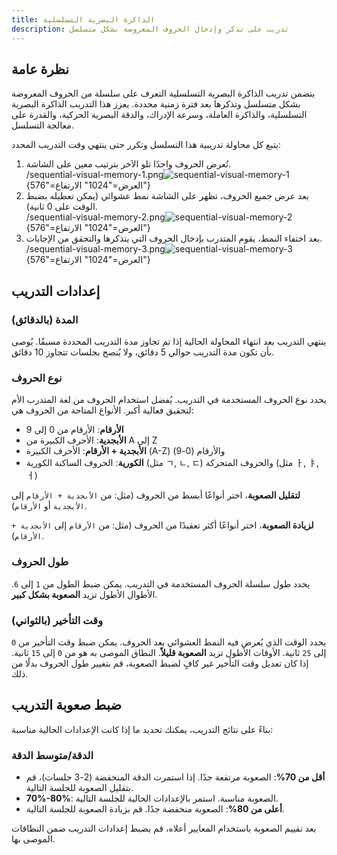```yaml
---
title: الذاكرة البصرية التسلسلية
description: تدريب على تذكر وإدخال الحروف المعروضة بشكل متسلسل
---
```


## نظرة عامة

يتضمن تدريب الذاكرة البصرية التسلسلية التعرف على سلسلة من الحروف المعروضة بشكل متسلسل وتذكرها بعد فترة زمنية محددة. يعزز هذا التدريب الذاكرة البصرية التسلسلية، والذاكرة العاملة، وسرعة الإدراك، والدقة البصرية الحركية، والقدرة على معالجة التسلسل.

يتبع كل محاولة تدريبية هذا التسلسل وتكرر حتى ينتهي وقت التدريب المحدد:

1. تُعرض الحروف واحدًا تلو الآخر بترتيب معين على الشاشة.\
   /sequential-visual-memory-1.png![sequential-visual-memory-1]() {العرض="1024" الارتفاع="576"}
2. بعد عرض جميع الحروف، تظهر على الشاشة نمط عشوائي (يمكن تعطيله بضبط الوقت على 0 ثانية).\
   /sequential-visual-memory-2.png![sequential-visual-memory-2](){العرض="1024" الارتفاع="576"}
3. بعد اختفاء النمط، يقوم المتدرب بإدخال الحروف التي يتذكرها والتحقق من الإجابات.\
   /sequential-visual-memory-3.png![sequential-visual-memory-3](){العرض="1024" الارتفاع="576"}

## إعدادات التدريب

### المدة (بالدقائق)

ينتهي التدريب بعد انتهاء المحاولة الحالية إذا تم تجاوز مدة التدريب المحددة مسبقًا. يُوصى بأن تكون مدة التدريب حوالي 5 دقائق، ولا يُنصح بجلسات تتجاوز 10 دقائق.

### نوع الحروف

يحدد نوع الحروف المستخدمة في التدريب. يُفضل استخدام الحروف من لغة المتدرب الأم لتحقيق فعالية أكبر. الأنواع المتاحة من الحروف هي:

- **الأرقام**: الأرقام من 0 إلى 9
- **الأبجدية**: الأحرف الكبيرة من A إلى Z
- **الأبجدية + الأرقام**: الأحرف الكبيرة (A-Z) والأرقام (0-9)
- **الكورية**: الحروف الساكنة الكورية (مثل ㄱ, ㄴ, ㄷ) والحروف المتحركة (مثل ㅏ, ㅑ, ㅓ)

**لتقليل الصعوبة**، اختر أنواعًا أبسط من الحروف (مثل: من `الأبجدية + الأرقام` إلى `الأبجدية` أو `الأرقام`).

**لزيادة الصعوبة**، اختر أنواعًا أكثر تعقيدًا من الحروف (مثل: من `الأرقام` إلى `الأبجدية + الأرقام`).

### طول الحروف

يحدد طول سلسلة الحروف المستخدمة في التدريب. يمكن ضبط الطول من `1` إلى `6`. الأطوال الأطول تزيد **الصعوبة بشكل كبير**.

### وقت التأخير (بالثواني)

يحدد الوقت الذي يُعرض فيه النمط العشوائي بعد الحروف. يمكن ضبط وقت التأخير من `0` إلى `25` ثانية. الأوقات الأطول تزيد **الصعوبة قليلاً**. النطاق الموصى به هو من `0` إلى `15` ثانية. إذا كان تعديل وقت التأخير غير كافٍ لضبط الصعوبة، قم بتغيير طول الحروف بدلًا من ذلك.

## ضبط صعوبة التدريب

بناءً على نتائج التدريب، يمكنك تحديد ما إذا كانت الإعدادات الحالية مناسبة:

### الدقة/متوسط الدقة

- **أقل من 70%**: الصعوبة مرتفعة جدًا. إذا استمرت الدقة المنخفضة (2-3 جلسات)، قم بتقليل الصعوبة للجلسة التالية.
- **70%-80%**: الصعوبة مناسبة. استمر بالإعدادات الحالية للجلسة التالية.
- **أعلى من 80%**: الصعوبة منخفضة جدًا. قم بزيادة الصعوبة للجلسة التالية.

بعد تقييم الصعوبة باستخدام المعايير أعلاه، قم بضبط إعدادات التدريب ضمن النطاقات الموصى بها.
